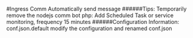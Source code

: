 #Ingress Comm Automatically send message
######Tips:
    Temporarily remove the nodejs comm bot
    php: Add Scheduled Task or service monitoring, frequency 15 minutes
######Configuration Information:
    conf.json.default modify the configuration and renamed conf.json